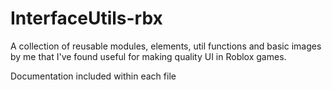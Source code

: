 # InterfaceUtils-rbx
A collection of reusable modules, elements, util functions and basic images by me that I've found useful for making quality UI in Roblox games.

Documentation included within each file
